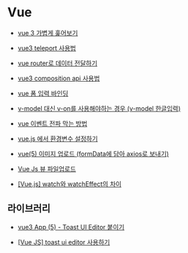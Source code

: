 # Vue

- [vue 3 가볍게 훑어보기](https://joshua1988.github.io/web-development/vuejs/vue3-coming/)

- [vue3 teleport 사용법](https://kyounghwan01.github.io/blog/Vue/vue3/teleport/)

- [vue router로 데이터 전달하기](https://velog.io/@skyepodium/vue-router%EB%A1%9C-%EB%8D%B0%EC%9D%B4%ED%84%B0-%EC%A0%84%EB%8B%AC%ED%95%98%EA%B8%B0-eskrsmr3)

- [vue3 composition api 사용법](https://kyounghwan01.github.io/blog/Vue/vue3/composition-api/#composition-api%E1%84%80%E1%85%A1-%E1%84%82%E1%85%A1%E1%84%8B%E1%85%A9%E1%84%80%E1%85%A6-%E1%84%83%E1%85%AC%E1%86%AB-%E1%84%87%E1%85%A2%E1%84%80%E1%85%A7%E1%86%BC)

- [vue 폼 입력 바인딩](https://kr.vuejs.org/v2/guide/forms.html)

- [v-model 대신 v-on를 사용해야하는 경우 (v-model 한글입력)](https://hj-tilblog.tistory.com/87)

- [vue 이벤트 전파 막는 방법](https://pinokio0702.tistory.com/289)

- [vue.js 에서 환경변수 설정하기](https://velog.io/@dragoocho/Vue.js-%EC%97%90%EC%84%9C-%ED%99%98%EA%B2%BD%EB%B3%80%EC%88%98-%EC%84%A4%EC%A0%95%ED%95%98%EA%B8%B0)

- [vue(5) 이미지 업로드 (formData에 담아 axios로 보내기)](https://devbirdfeet.tistory.com/87)

- [Vue Js 뷰 파일업로드](https://www.bottlehs.com/vue/vue-js-%ED%8C%8C%EC%9D%BC%EC%97%85%EB%A1%9C%EB%93%9C/)

- [[Vue.js] watch와 watchEffect의 차이](https://velog.io/@soulee__/Vue.js-watch%EC%99%80-watchEffect%EC%9D%98-%EC%B0%A8%EC%9D%B4)

## 라이브러리

- [vue3 App (5) - Toast UI Editor 붙이기](https://velog.io/@latte_h/Vue3-App-5-Toast-UI-Editor-%EB%B6%99%EC%9D%B4%EA%B8%B0)

- [[Vue JS] toast ui editor 사용하기](https://velog.io/@unani92/Vue-toast-ui-editor-%EC%82%AC%EC%9A%A9%ED%95%98%EA%B8%B0)